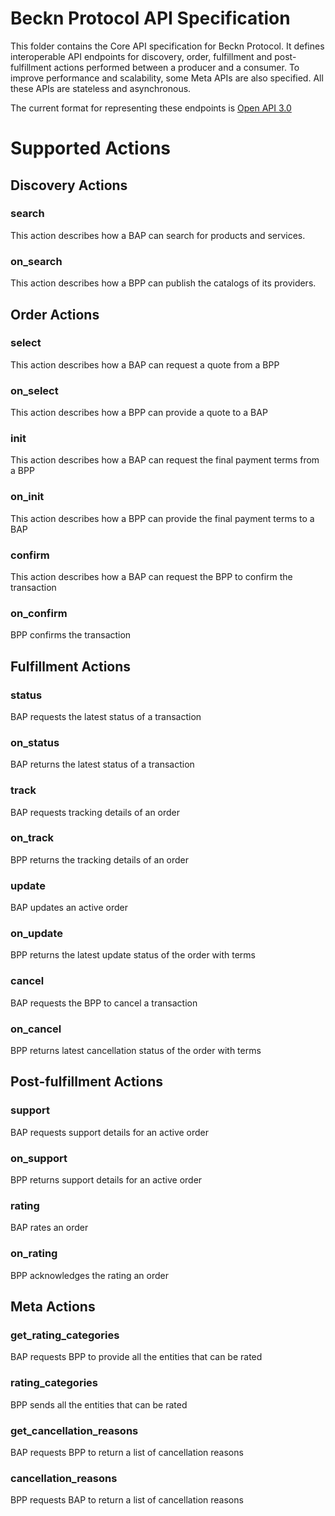 # Beckn Protocol API Specification

This folder contains the Core API specification for Beckn Protocol. It defines interoperable API endpoints for discovery, order, fulfillment and post-fulfillment actions performed between a producer and a consumer. To improve performance and scalability, some Meta APIs are also specified. All these APIs are stateless and asynchronous. 

The current format for representing these endpoints is [Open API 3.0](https://github.com/OAI/OpenAPI-Specification/blob/main/versions/3.0.0.md)

# Supported Actions

## Discovery Actions

### search
This action describes how a BAP can search for products and services.  

### on_search
This action describes how a BPP can publish the catalogs of its providers.  

## Order Actions

### select
This action describes how a BAP can request a quote from a BPP

### on_select
This action describes how a BPP can provide a quote to a BAP

### init
This action describes how a BAP can request the final payment terms from a BPP

### on_init
This action describes how a BPP can provide the final payment terms to a BAP

### confirm
This action describes how a BAP can request the BPP to confirm the transaction

### on_confirm
BPP confirms the transaction

## Fulfillment Actions

### status
BAP requests the latest status of a transaction

### on_status
BAP returns the latest status of a transaction

### track
BAP requests tracking details of an order

### on_track
BPP returns the tracking details of an order

### update
BAP updates an active order

### on_update
BPP returns the latest update status of the order with terms

### cancel
BAP requests the BPP to cancel a transaction

### on_cancel
BPP returns latest cancellation status of the order with terms

## Post-fulfillment Actions

### support
BAP requests support details for an active order

### on_support
BPP returns support details for an active order

### rating
BAP rates an order

### on_rating
BPP acknowledges the rating an order

## Meta Actions

### get_rating_categories
BAP requests BPP to provide all the entities that can be rated

### rating_categories
BPP sends all the entities that can be rated

### get_cancellation_reasons
BAP requests BPP to return a list of cancellation reasons

### cancellation_reasons
BPP requests BAP to return a list of cancellation reasons
